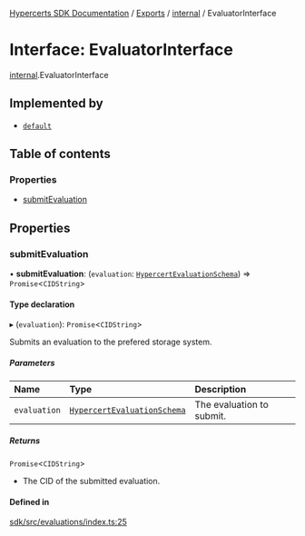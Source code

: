 [Hypercerts SDK Documentation](../README.md) / [Exports](../modules.md) / [internal](../modules/internal.md) / EvaluatorInterface

# Interface: EvaluatorInterface

[internal](../modules/internal.md).EvaluatorInterface

## Implemented by

- [`default`](../classes/internal.default.md)

## Table of contents

### Properties

- [submitEvaluation](internal.EvaluatorInterface.md#submitevaluation)

## Properties

### submitEvaluation

• **submitEvaluation**: (`evaluation`: [`HypercertEvaluationSchema`](HypercertEvaluationSchema.md)) => `Promise`<`CIDString`\>

#### Type declaration

▸ (`evaluation`): `Promise`<`CIDString`\>

Submits an evaluation to the prefered storage system.

##### Parameters

| Name         | Type                                                        | Description               |
| :----------- | :---------------------------------------------------------- | :------------------------ |
| `evaluation` | [`HypercertEvaluationSchema`](HypercertEvaluationSchema.md) | The evaluation to submit. |

##### Returns

`Promise`<`CIDString`\>

- The CID of the submitted evaluation.

#### Defined in

[sdk/src/evaluations/index.ts:25](https://github.com/Network-Goods/hypercerts/blob/9677274/sdk/src/evaluations/index.ts#L25)
